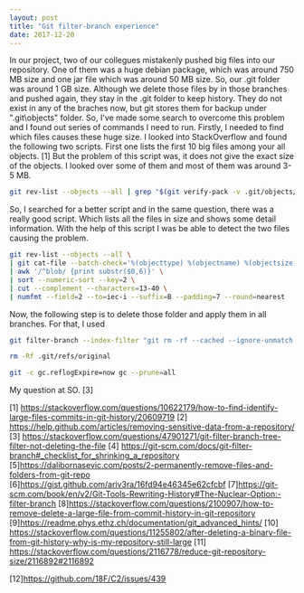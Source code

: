 ```yaml
---
layout: post
title: "Git filter-branch experience"
date: 2017-12-20
---
```


In our project, two of our collegues mistakenly pushed big files into our repository. One of them was a huge debian package, which was
around 750 MB size and one jar file which was around 50 MB size. So, our .git folder was around 1 GB size. Although we delete those files
by in those branches and pushed again, they stay in the .git folder to keep history. They do not exist in any of the braches now, but git
stores them for backup under ".git\objects" folder. So, I've made some search to overcome this problem and I found out series of commands 
I need to run. Firstly, I needed to find which files causes these huge size. I looked into StackOverflow and found the following two 
scripts. First one lists the first 10 big files among your all objects. [1] But the problem of this script was, it does not give the exact size of the objects. I looked over some of them and most of them was around 3-5 MB. 

```bash 
git rev-list --objects --all | grep "$(git verify-pack -v .git/objects/pack/*.idx | sort -k 3 -n | tail -10 | awk '{print$1}')"
```

So, I searched for a better script and in the same question, there was a really good script. Which lists all the files in size and shows
some detail information. With the help of this script I was be able to detect the two files causing the problem. 

```bash
git rev-list --objects --all \
| git cat-file --batch-check='%(objecttype) %(objectname) %(objectsize) %(rest)' \
| awk '/^blob/ {print substr($0,6)}' \
| sort --numeric-sort --key=2 \
| cut --complement --characters=13-40 \
| numfmt --field=2 --to=iec-i --suffix=B --padding=7 --round=nearest
```

Now, the following step is to delete those folder and apply them in all branches. For that, I used 


```bash
git filter-branch --index-filter "git rm -rf --cached --ignore-unmatch name_of_file" --prune-empty -- --all

rm -Rf .git/refs/original

git -c gc.reflogExpire=now gc --prune=all
```

My question at SO. [3]

[1] https://stackoverflow.com/questions/10622179/how-to-find-identify-large-files-commits-in-git-history/20609719
[2] https://help.github.com/articles/removing-sensitive-data-from-a-repository/
[3] https://stackoverflow.com/questions/47901271/git-filter-branch-tree-filter-not-deleting-the-file
[4] https://git-scm.com/docs/git-filter-branch#_checklist_for_shrinking_a_repository
[5]https://dalibornasevic.com/posts/2-permanently-remove-files-and-folders-from-git-repo
[6]https://gist.github.com/ariv3ra/16fd94e46345e62cfcbf
[7]https://git-scm.com/book/en/v2/Git-Tools-Rewriting-History#The-Nuclear-Option:-filter-branch
[8]https://stackoverflow.com/questions/2100907/how-to-remove-delete-a-large-file-from-commit-history-in-git-repository
[9]https://readme.phys.ethz.ch/documentation/git_advanced_hints/
[10] https://stackoverflow.com/questions/11255802/after-deleting-a-binary-file-from-git-history-why-is-my-repository-still-large
[11] https://stackoverflow.com/questions/2116778/reduce-git-repository-size/2116892#2116892

[12]https://github.com/18F/C2/issues/439
